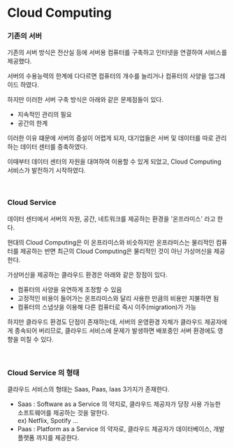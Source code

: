 # Cloud Computing

### 기존의 서버
기존의 서버 방식은 전산실 등에 서버용 컴퓨터를 구축하고 인터넷을 연결하여 서비스를 제공했다.

서버의 수용능력의 한계에 다다르면 컴퓨터의 개수를 늘리거나 컴퓨터의 사양을 업그레이드 하였다.

하지만 이러한 서버 구축 방식은 아래와 같은 문제점들이 있다.

* 지속적인 관리의 필요
* 공간의 한계 

이러한 이유 떄문에 서버의 증설이 어렵게 되자, 대기업들은 서버 및 데이터를 따로 관리하는 데이터 센터를 증축하였다.

이때부터 데이터 센터의 자원을 대여하여 이용할 수 있게 되었고, Cloud Computing 서비스가 발전하기 시작하였다.

<br>

### Cloud Service
데이터 센터에서 서버의 자원, 공간, 네트워크를 제공하는 환경을 '온프라미스' 라고 한다.

현대의 Cloud Computing은 이 온프라미스와 비슷하지만
온프라미스는 물리적인 컴퓨터를 제공하는 반면 최근의 Cloud Computing은 물리적인 것이 아닌 가상머신을 제공한다.

가상머신을 제공하는 클라우드 환경은 아래와 같은 장점이 있다.

* 컴퓨터의 사양을 유연하게 조정할 수 있음
* 고정적인 비용이 들어가는 온프라미스와 달리 사용한 만큼의 비용만 지불하면 됨
*  컴퓨터의 스냅샷을 이용해 다른 컴퓨터로 즉시 이주(migration)가 가능

하지만 클라우드 환경도 단점이 존재하는데, 서버의 운영환경 자체가 클라우드 제공자에게 종속되어 버리므로, 
클라우드 서비스에 문제가 발생하면 배포중인 서버 환경에도 영향을 미칠 수 있다.

<br>

### Cloud Service 의 형태

클라우드 서비스의 형태는 Saas, Paas, Iaas 3가지가 존재한다.

* Saas : Software as a Service 의 약지로, 클라우드 제공자가 당장 사용 가능한 소프트웨어를 제공하는 것을 말한다.<br>ex) Netflix, Spotify ...
* Paas : Platform as a Service 의 약자로, 클라우드 제공자가 데이터베이스, 개발 플랫폼 까지를 제공한다.
